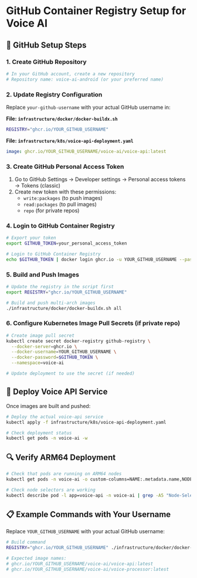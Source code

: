 # GitHub Container Registry Setup for Voice AI

## 🐙 GitHub Setup Steps

### 1. Create GitHub Repository
```bash
# In your GitHub account, create a new repository
# Repository name: voice-ai-android (or your preferred name)
```

### 2. Update Registry Configuration
Replace `your-github-username` with your actual GitHub username in:

**File: `infrastructure/docker/docker-buildx.sh`**
```bash
REGISTRY="ghcr.io/YOUR_GITHUB_USERNAME"
```

**File: `infrastructure/k8s/voice-api-deployment.yaml`**
```yaml
image: ghcr.io/YOUR_GITHUB_USERNAME/voice-ai/voice-api:latest
```

### 3. Create GitHub Personal Access Token
1. Go to GitHub Settings → Developer settings → Personal access tokens → Tokens (classic)
2. Create new token with these permissions:
   - `write:packages` (to push images)
   - `read:packages` (to pull images)
   - `repo` (for private repos)

### 4. Login to GitHub Container Registry
```bash
# Export your token
export GITHUB_TOKEN=your_personal_access_token

# Login to GitHub Container Registry
echo $GITHUB_TOKEN | docker login ghcr.io -u YOUR_GITHUB_USERNAME --password-stdin
```

### 5. Build and Push Images
```bash
# Update the registry in the script first
export REGISTRY="ghcr.io/YOUR_GITHUB_USERNAME"

# Build and push multi-arch images
./infrastructure/docker/docker-buildx.sh all
```

### 6. Configure Kubernetes Image Pull Secrets (if private repo)
```bash
# Create image pull secret
kubectl create secret docker-registry github-registry \
  --docker-server=ghcr.io \
  --docker-username=YOUR_GITHUB_USERNAME \
  --docker-password=$GITHUB_TOKEN \
  --namespace=voice-ai

# Update deployment to use the secret (if needed)
```

## 🚀 Deploy Voice API Service

Once images are built and pushed:

```bash
# Deploy the actual voice-api service
kubectl apply -f infrastructure/k8s/voice-api-deployment.yaml

# Check deployment status
kubectl get pods -n voice-ai -w
```

## 🔍 Verify ARM64 Deployment

```bash
# Check that pods are running on ARM64 nodes
kubectl get pods -n voice-ai -o custom-columns=NAME:.metadata.name,NODE:.spec.nodeName,ARCH:.spec.nodeSelector,IMAGE:.spec.containers[0].image

# Check node selectors are working
kubectl describe pod -l app=voice-api -n voice-ai | grep -A5 "Node-Selectors"
```

## 📋 Example Commands with Your Username

Replace `YOUR_GITHUB_USERNAME` with your actual GitHub username:

```bash
# Build command
REGISTRY="ghcr.io/YOUR_GITHUB_USERNAME" ./infrastructure/docker/docker-buildx.sh

# Expected image names:
# ghcr.io/YOUR_GITHUB_USERNAME/voice-ai/voice-api:latest
# ghcr.io/YOUR_GITHUB_USERNAME/voice-ai/voice-processor:latest
```